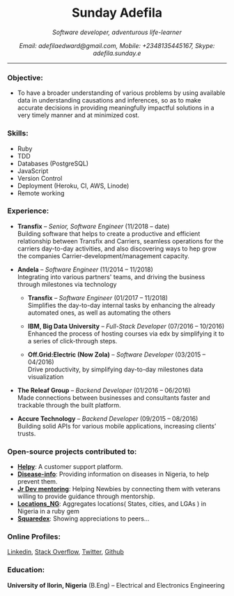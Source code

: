 <h1 align="center">Sunday Adefila</h1>
<p align="center"><i>Software developer, adventurous life-learner</i></p>
<p align="center"><i>Email: adefilaedward@gmail.com, Mobile: +2348135445167, Skype: adefila.sunday.e</i></p>

----
### Objective:
- To have a broader understanding of various problems by using available data in understanding causations and inferences, so as to make accurate decisions in providing meaningfully impactful solutions in a very timely manner and at minimized cost.

### Skills: 
- Ruby
- TDD
- Databases (PostgreSQL)
- JavaScript
- Version Control
- Deployment (Heroku, CI, AWS, Linode)
- Remote working

### Experience:
- **Transfix** – _Senior, Software Engineer_ (11/2018 – date) <br>
Building software that helps to create a productive and efficient relationship  between Transfix and Carriers, seamless operations for  the carriers day-to-day activities, and also discovering ways to hep grow the companies Carrier-development/management capacity.

- **Andela** – _Software Engineer_ (11/2014 – 11/2018)<br>
Integrating into various partners' teams, and driving the business through milestones via technology

	- **Transfix** – _Software Engineer_ (01/2017 – 11/2018) <br>
Simplifies the day-to-day internal tasks by enhancing the already automated ones, as well as automating the others

	- **IBM, Big Data University** – _Full-Stack Developer_ (07/2016 – 10/2016)<br>
Enhanced the process of hosting courses via edx by simplifying it to a series of click-through steps. 

	- **Off.Grid:Electric (Now Zola)** – _Software Developer_ (03/2015 – 04/2016) <br>
Drive productivity, by simplifying day-to-day milestones data visualization

- **The Releaf Group** – _Backend Developer_ (01/2016 – 06/2016)<br>
Made connections between businesses and consultants faster and trackable through the built platform.

- **Accure Technology** – _Backend Developer_ (09/2015 – 08/2016)<br>
Building solid APIs for various mobile applications, increasing clients’ trusts.

### Open-source projects contributed to:
- **[Helpy](https://helpy.io/)**: A customer support platform.
- **[Disease-info](https://disease-info.herokuapp.com)**: Providing information on diseases in Nigeria, to help prevent them.
- **[Jr Dev mentoring](http://www.jrdevmentoring.com/)**: Helping Newbies by connecting them with veterans willing to provide guidance through mentorship.
- **[Locations_NG](https://github.com/ceemion/locations_ng)**: Aggregates locations( States, cities, and LGAs ) in Nigeria in a ruby gem
- **[Squaredex](https://github.com/devcenter-square/squaredex)**: Showing appreciations to peers...
	

### Online Profiles:
[Linkedin](https://ng.linkedin.com/in/x6iae), [Stack Overflow](http://stackoverflow.com/users/4330954/x6iae), [Twitter](https://twitter.com/x6iae), [Github](https://github.com/x6iae)

### Education:
**University of Ilorin, Nigeria** (B.Eng) – Electrical and Electronics Engineering
